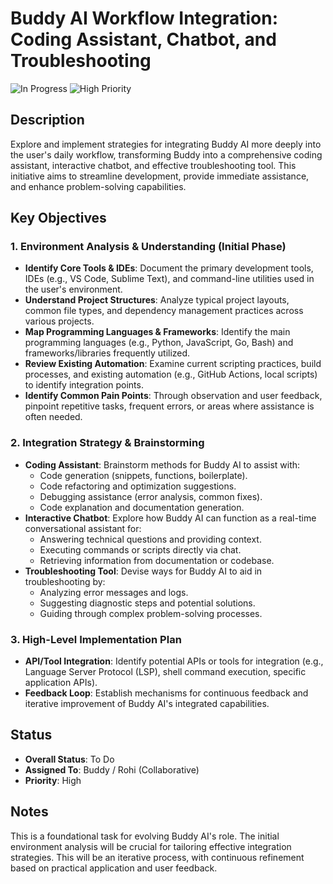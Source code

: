 # Buddy AI Workflow Integration: Coding Assistant, Chatbot, and Troubleshooting

![In Progress](https://img.shields.io/badge/Status-In%20Progress-yellow?style=flat-square) ![High Priority](https://img.shields.io/badge/Priority-High-orange?style=flat-square)

## Description
Explore and implement strategies for integrating Buddy AI more deeply into the user's daily workflow, transforming Buddy into a comprehensive coding assistant, interactive chatbot, and effective troubleshooting tool. This initiative aims to streamline development, provide immediate assistance, and enhance problem-solving capabilities.

## Key Objectives

### 1. Environment Analysis & Understanding (Initial Phase)
- **Identify Core Tools & IDEs**: Document the primary development tools, IDEs (e.g., VS Code, Sublime Text), and command-line utilities used in the user's environment.
- **Understand Project Structures**: Analyze typical project layouts, common file types, and dependency management practices across various projects.
- **Map Programming Languages & Frameworks**: Identify the main programming languages (e.g., Python, JavaScript, Go, Bash) and frameworks/libraries frequently utilized.
- **Review Existing Automation**: Examine current scripting practices, build processes, and existing automation (e.g., GitHub Actions, local scripts) to identify integration points.
- **Identify Common Pain Points**: Through observation and user feedback, pinpoint repetitive tasks, frequent errors, or areas where assistance is often needed.

### 2. Integration Strategy & Brainstorming
- **Coding Assistant**: Brainstorm methods for Buddy AI to assist with:
    - Code generation (snippets, functions, boilerplate).
    - Code refactoring and optimization suggestions.
    - Debugging assistance (error analysis, common fixes).
    - Code explanation and documentation generation.
- **Interactive Chatbot**: Explore how Buddy AI can function as a real-time conversational assistant for:
    - Answering technical questions and providing context.
    - Executing commands or scripts directly via chat.
    - Retrieving information from documentation or codebase.
- **Troubleshooting Tool**: Devise ways for Buddy AI to aid in troubleshooting by:
    - Analyzing error messages and logs.
    - Suggesting diagnostic steps and potential solutions.
    - Guiding through complex problem-solving processes.

### 3. High-Level Implementation Plan
- **API/Tool Integration**: Identify potential APIs or tools for integration (e.g., Language Server Protocol (LSP), shell command execution, specific application APIs).
- **Feedback Loop**: Establish mechanisms for continuous feedback and iterative improvement of Buddy AI's integrated capabilities.

## Status
- **Overall Status**: To Do
- **Assigned To**: Buddy / Rohi (Collaborative)
- **Priority**: High

## Notes
This is a foundational task for evolving Buddy AI's role. The initial environment analysis will be crucial for tailoring effective integration strategies. This will be an iterative process, with continuous refinement based on practical application and user feedback.
